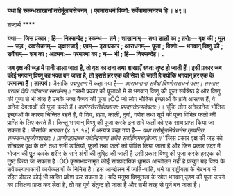 **यथा हि स्कन्धशाखानां तरोर्मूलावसेचनम् ।** **एवमाराधनं विष्णो: सर्वेषामात्मनश्च हि ॥ ४९॥** 

शब्दार्थ **** 

**यथा—** **जिस प्रकार** **; हि—** **निस्सन्देह** **; स्कन्ध—** **तने** **; शाखानाम्—** **तथा डालों का** **; तरो:—** **वृक्ष की** **; मूल—** **जड़** **; अवसेचनम्—** **ङ्क्षसचाई** **; एवम्—** **इस प्रकार** **; आराधनम्—** **पूजा** **; विष्णो:—** **भगवान् विष्णु की** **; सर्वेषाम्—** **सब का** **; आत्मन:—** **परमात्मा का** **;** **च—** **भी** **; हि—** **निस्सन्देह।** **.** 

**जब वृक्ष की जड़ में पानी डाला जाता है, तो वृक्ष का तना तथा शाखाएँ स्वत: तुष्ट हो जाती** **हैं। इसी प्रकार जब कोई भगवान् विष्णु का भक्त बन जाता है, तो इससे हर एक की सेवा हो** **जाती है क्योंकि भगवान् हर एक के परमात्मा हैं।** **तात्पर्य :** जैसाकि *पद्मपुराण* में कहा गया है— *आराधनानां सर्वेषां विष्णोराराधनं परम्।* *तस्मात् परतरं देवि तदीयानां समर्चनम्॥* ''सभी प्रकार की पूजाओं में से भगवान् विष्णु की पूजा सर्वश्रेष्ठ है और विष्णु की पूजा से भी श्रेष्ठ है उनके भक्त वैष्णव की पूजा।ÓÓ जो लोग भौतिक इच्छाओं के प्रति आसक्त हैं, वे अनेक देवताओं की पूजा करते हैं ( *कामैस्तैस्तैर्हृतज्ञाना: प्रपद्यन्तेऽन्यदेवता:* )। चूँकि लोग अनेकानेक भौतिक इच्छाओं के कारण चिन्तित रहते हैं, वे शिव, ब्रह्मा, काली, दुर्गा, गणेश तथा सूर्य की पूजा विभिन्न फलों की प्राप्ति के लिए करते हैं। किन्तु भगवान् विष्णु की पूजा करके इन सारे फलों को एक साथ प्राप्त किया जा सकता है। जैसाकि *भागवत* (४.३१.१४) में अन्यत्र कहा गया है— *यथा तरोर्मूलनिषेचनेन तृप्यनि्त तत्स्कन्धभुजोपशाखा:।* *प्राणोपहाराच्च यथेन्द्रियाणां तथैव सर्वार्हणमच्युतेज्या॥* ''जिस प्रकार वृक्ष की जड़ को सींचकर वृक्ष के तने तथा सभी डालियों, फूलों तथा फलों को पोषित किया जाता है और जिस प्रकार उदर में भोजन की पूॢत करके शरीर के सारे अंगों की तुषि्ट की जाती है उसी प्रकार विष्णु की पूजा करके हरएक को तुष्ट किया जा सकता है।ÓÓ कृष्णभावनामृत कोई साश्प्रदायिक धाॢमक आन्दोलन नहीं है प्रत्युत यह विश्व के सर्वकल्याणकारी कार्यकलापों के निमित्त है। इस आन्दोलन में जाति-पाति, धर्म या राष्ट्रीयता के भेदभाव से रहित होकर कोई भी व्यक्ति प्रवेश कर सकता है। यदि मनुष्य विष्णुतत्त्व के स्रोत भगवान् कृष्ण की पूजा करने का प्रशिक्षण प्राप्त कर लेता है, तो वह पूर्ण संतुष्ट हो जाता है और सभी तरह से पूर्ण बन जाता है।  